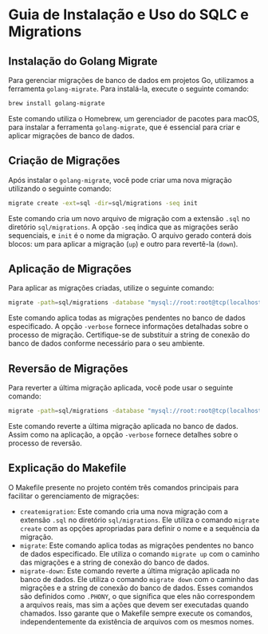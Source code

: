 # Guia de Instalação e Uso do SQLC e Migrations
## Instalação do Golang Migrate
Para gerenciar migrações de banco de dados em projetos Go, utilizamos a ferramenta `golang-migrate`. Para instalá-la, execute o seguinte comando:

```bash
brew install golang-migrate
```
Este comando utiliza o Homebrew, um gerenciador de pacotes para macOS, para instalar a ferramenta `golang-migrate`, que é essencial para criar e aplicar migrações de banco de dados.
## Criação de Migrações
Após instalar o `golang-migrate`, você pode criar uma nova migração utilizando o seguinte comando:

```bash
migrate create -ext=sql -dir=sql/migrations -seq init
```
Este comando cria um novo arquivo de migração com a extensão `.sql` no diretório `sql/migrations`. A opção `-seq` indica que as migrações serão sequenciais, e `init` é o nome da migração. O arquivo gerado conterá dois blocos: um para aplicar a migração (`up`) e outro para revertê-la (`down`).

## Aplicação de Migrações
Para aplicar as migrações criadas, utilize o seguinte comando:

```bash
migrate -path=sql/migrations -database "mysql://root:root@tcp(localhost:3306)/mydb" -verbose up
```
Este comando aplica todas as migrações pendentes no banco de dados especificado. A opção `-verbose` fornece informações detalhadas sobre o processo de migração. Certifique-se de substituir a string de conexão do banco de dados conforme necessário para o seu ambiente.
## Reversão de Migrações
Para reverter a última migração aplicada, você pode usar o seguinte comando:

```bash
migrate -path=sql/migrations -database "mysql://root:root@tcp(localhost:3306)/mydb" -verbose down
```
Este comando reverte a última migração aplicada no banco de dados. Assim como na aplicação, a opção `-verbose` fornece detalhes sobre o processo de reversão.

## Explicação do Makefile
O Makefile presente no projeto contém três comandos principais para facilitar o gerenciamento de migrações:
- `createmigration`: Este comando cria uma nova migração com a extensão `.sql` no diretório `sql/migrations`. Ele utiliza o comando `migrate create` com as opções apropriadas para definir o nome e a sequência da migração.
- `migrate`: Este comando aplica todas as migrações pendentes no banco de dados especificado. Ele utiliza o comando `migrate up` com o caminho das migrações e a string de conexão do banco de dados.
- `migrate-down`: Este comando reverte a última migração aplicada no banco de dados. Ele utiliza o comando `migrate down` com o caminho das migrações e a string de conexão do banco de dados.
Esses comandos são definidos como `.PHONY`, o que significa que eles não correspondem a arquivos reais, mas sim a ações que devem ser executadas quando chamados. Isso garante que o Makefile sempre execute os comandos, independentemente da existência de arquivos com os mesmos nomes.